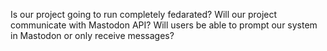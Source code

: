 Is our project going to run completely fedarated? 
Will our project communicate with Mastodon API?
Will users be able to prompt our system in Mastodon or only receive messages?

